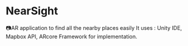 # NearSight
:camera:AR application to find all the nearby places easily
It uses : Unity IDE, Mapbox API, ARcore Framework for implementation.
